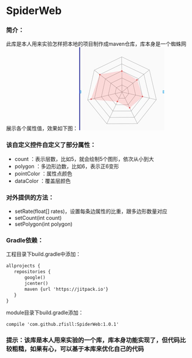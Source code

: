 # SpiderWeb
### 简介：
此库是本人用来实验怎样把本地的项目制作成maven仓库，库本身是一个蜘蛛网展示各个属性值，效果如下图：
![效果图](https://github.com/zfisll/SpiderWeb/blob/master/app/src/main/res/mipmap-hdpi/1509438664809.jpg)

### 该自定义控件自定义了部分属性：

- count ：表示层数，比如5，就会绘制5个图形，依次从小到大
- polygon ：多边形边数，比如6，表示正6变形
- pointColor ：属性点颜色
- dataColor ：覆盖层颜色

### 对外提供的方法：
- setRate(float[] rates)，设置每条边属性的比重，跟多边形数量对应
- setCount(int count)
- setPolygon(int polygon)

### Gradle依赖：
工程目录下build.gradle中添加：
 ```
 allprojects {
    repositories {
        google()
        jcenter()
        maven {url 'https://jitpack.io'}
    }
}
 ```
module目录下build.gradle添加：

```
compile 'com.github.zfisll:SpiderWeb:1.0.1'
```

### 提示：该库是本人用来实验的一个库，库本身功能实现了，但代码比较粗糙，如果有心，可以基于本库来优化自己的代码
